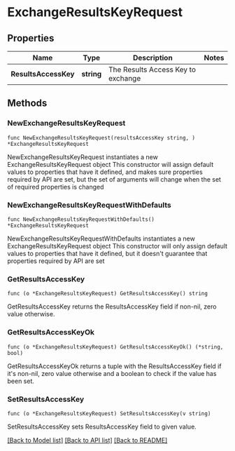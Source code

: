 # ExchangeResultsKeyRequest

## Properties

Name | Type | Description | Notes
------------ | ------------- | ------------- | -------------
**ResultsAccessKey** | **string** | The Results Access Key to exchange | 

## Methods

### NewExchangeResultsKeyRequest

`func NewExchangeResultsKeyRequest(resultsAccessKey string, ) *ExchangeResultsKeyRequest`

NewExchangeResultsKeyRequest instantiates a new ExchangeResultsKeyRequest object
This constructor will assign default values to properties that have it defined,
and makes sure properties required by API are set, but the set of arguments
will change when the set of required properties is changed

### NewExchangeResultsKeyRequestWithDefaults

`func NewExchangeResultsKeyRequestWithDefaults() *ExchangeResultsKeyRequest`

NewExchangeResultsKeyRequestWithDefaults instantiates a new ExchangeResultsKeyRequest object
This constructor will only assign default values to properties that have it defined,
but it doesn't guarantee that properties required by API are set

### GetResultsAccessKey

`func (o *ExchangeResultsKeyRequest) GetResultsAccessKey() string`

GetResultsAccessKey returns the ResultsAccessKey field if non-nil, zero value otherwise.

### GetResultsAccessKeyOk

`func (o *ExchangeResultsKeyRequest) GetResultsAccessKeyOk() (*string, bool)`

GetResultsAccessKeyOk returns a tuple with the ResultsAccessKey field if it's non-nil, zero value otherwise
and a boolean to check if the value has been set.

### SetResultsAccessKey

`func (o *ExchangeResultsKeyRequest) SetResultsAccessKey(v string)`

SetResultsAccessKey sets ResultsAccessKey field to given value.



[[Back to Model list]](../README.md#documentation-for-models) [[Back to API list]](../README.md#documentation-for-api-endpoints) [[Back to README]](../README.md)



